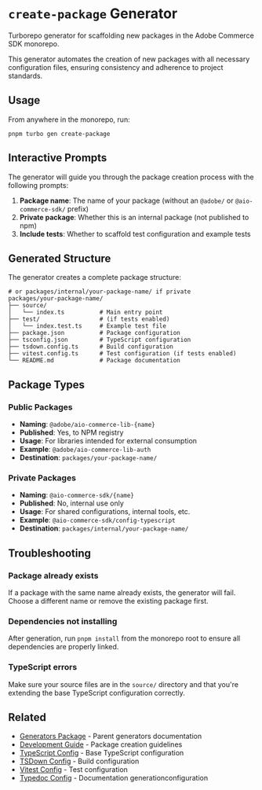 # `create-package` Generator

Turborepo generator for scaffolding new packages in the Adobe Commerce SDK monorepo.

This generator automates the creation of new packages with all necessary configuration files, ensuring consistency and adherence to project standards.

## Usage

From anywhere in the monorepo, run:

```shell
pnpm turbo gen create-package
```

## Interactive Prompts

The generator will guide you through the package creation process with the following prompts:

1. **Package name**: The name of your package (without an `@adobe/` or `@aio-commerce-sdk/` prefix)
2. **Private package**: Whether this is an internal package (not published to npm)
3. **Include tests**: Whether to scaffold test configuration and example tests

## Generated Structure

The generator creates a complete package structure:

```
# or packages/internal/your-package-name/ if private
packages/your-package-name/
├── source/
│   └── index.ts          # Main entry point
├── test/                 # (if tests enabled)
│   └── index.test.ts     # Example test file
├── package.json          # Package configuration
├── tsconfig.json         # TypeScript configuration
├── tsdown.config.ts      # Build configuration
├── vitest.config.ts      # Test configuration (if tests enabled)
└── README.md             # Package documentation
```

## Package Types

### Public Packages

- **Naming**: `@adobe/aio-commerce-lib-{name}`
- **Published**: Yes, to NPM registry
- **Usage**: For libraries intended for external consumption
- **Example**: `@adobe/aio-commerce-lib-auth`
- **Destination**: `packages/your-package-name/`

### Private Packages

- **Naming**: `@aio-commerce-sdk/{name}`
- **Published**: No, internal use only
- **Usage**: For shared configurations, internal tools, etc.
- **Example**: `@aio-commerce-sdk/config-typescript`
- **Destination**: `packages/internal/your-package-name/`

## Troubleshooting

### Package already exists

If a package with the same name already exists, the generator will fail. Choose a different name or remove the existing package first.

### Dependencies not installing

After generation, run `pnpm install` from the monorepo root to ensure all dependencies are properly linked.

### TypeScript errors

Make sure your source files are in the `source/` directory and that you're extending the base TypeScript configuration correctly.

## Related

- [Generators Package](../README.md) - Parent generators documentation
- [Development Guide](../../../.github/DEVELOPMENT.md#creating-a-new-package) - Package creation guidelines
- [TypeScript Config](../../../configs/typescript/README.md) - Base TypeScript configuration
- [TSDown Config](../../../configs/tsdown/README.md) - Build configuration
- [Vitest Config](../../../configs/vitest/README.md) - Test configuration
- [Typedoc Config](../../../configs/typedoc/README.md) - Documentation generationconfiguration

